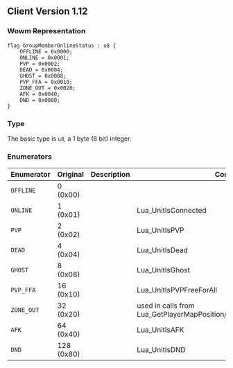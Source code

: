 ## Client Version 1.12

### Wowm Representation
```rust,ignore
flag GroupMemberOnlineStatus : u8 {
    OFFLINE = 0x0000;    
    ONLINE = 0x0001;    
    PVP = 0x0002;    
    DEAD = 0x0004;    
    GHOST = 0x0008;    
    PVP_FFA = 0x0010;    
    ZONE_OUT = 0x0020;    
    AFK = 0x0040;    
    DND = 0x0080;    
}

```
### Type
The basic type is `u8`, a 1 byte (8 bit) integer.
### Enumerators
| Enumerator | Original  | Description | Comment |
| --------- | -------- | ----------- | ------- |
| `OFFLINE` | 0 (0x00) |  |  |
| `ONLINE` | 1 (0x01) |  | Lua_UnitIsConnected |
| `PVP` | 2 (0x02) |  | Lua_UnitIsPVP |
| `DEAD` | 4 (0x04) |  | Lua_UnitIsDead |
| `GHOST` | 8 (0x08) |  | Lua_UnitIsGhost |
| `PVP_FFA` | 16 (0x10) |  | Lua_UnitIsPVPFreeForAll |
| `ZONE_OUT` | 32 (0x20) |  | used in calls from Lua_GetPlayerMapPosition/Lua_GetBattlefieldFlagPosition |
| `AFK` | 64 (0x40) |  | Lua_UnitIsAFK |
| `DND` | 128 (0x80) |  | Lua_UnitIsDND |
